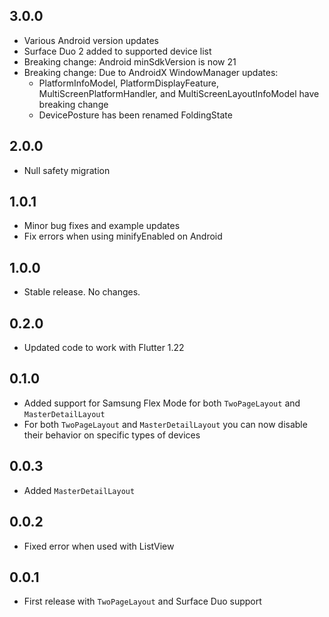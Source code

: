 ## 3.0.0
 
* Various Android version updates
* Surface Duo 2 added to supported device list
* Breaking change: Android minSdkVersion is now 21
* Breaking change: Due to AndroidX WindowManager updates: 
  * PlatformInfoModel, PlatformDisplayFeature, MultiScreenPlatformHandler, and MultiScreenLayoutInfoModel have breaking change
  * DevicePosture has been renamed FoldingState

## 2.0.0

* Null safety migration

## 1.0.1

* Minor bug fixes and example updates
* Fix errors when using minifyEnabled on Android

## 1.0.0

* Stable release. No changes.

## 0.2.0

* Updated code to work with Flutter 1.22

## 0.1.0

* Added support for Samsung Flex Mode for both `TwoPageLayout` and `MasterDetailLayout`
* For both `TwoPageLayout` and `MasterDetailLayout` you can now disable their behavior on specific types of devices

## 0.0.3

* Added `MasterDetailLayout`

## 0.0.2

* Fixed error when used with ListView

## 0.0.1

* First release with `TwoPageLayout` and Surface Duo support
